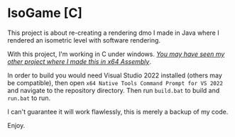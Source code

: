 # IsoGame \[C\]
This project is about re-creating a rendering dmo I made in Java where I rendered an isometric level with software rendering.

With this project, I'm working in C under windows. *[You may have seen my other project where I made this in x64 Assembly](https://github.com/Kirdow/IsoGameAsm)*.

In order to build you would need Visual Studio 2022 installed (others may be compatible), then open `x64 Native Tools Command Prompt for VS 2022` and navigate to the repository directory. Then run `build.bat` to build and `run.bat` to run.

I can't guarantee it will work flawlessly, this is merely a backup of my code.

Enjoy.